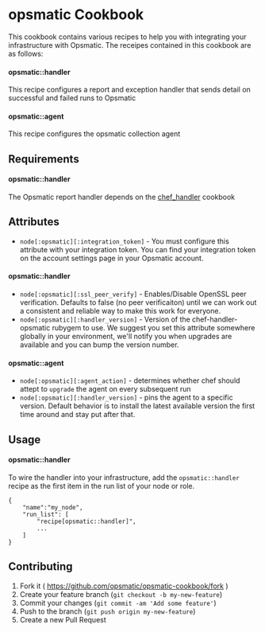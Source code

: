 opsmatic Cookbook
======================
This cookbook contains various recipes to help you with integrating your infrastructure with Opsmatic. The receipes
contained in this cookbook are as follows:

#### opsmatic::handler

This recipe configures a report and exception handler that sends detail on successful and failed runs to Opsmatic

#### opsmatic::agent

This recipe configures the opsmatic collection agent

Requirements
------------
#### opsmatic::handler

The Opsmatic report handler depends on the [chef_handler](https://github.com/opscode-cookbooks/chef_handler) cookbook

Attributes
----------

* `node[:opsmatic][:integration_token]` - You must configure this attribute with your integration token. You can find your
integration token on the account settings page in your Opsmatic account.

#### opsmatic::handler

* `node[:opsmatic][:ssl_peer_verify]` - Enables/Disable OpenSSL peer verification. Defaults to false (no peer verificaiton) until we can work out a consistent and reliable way to make this work for everyone.
* `node[:opsmatic][:handler_version]` - Version of the chef-handler-opsmatic rubygem to use. We suggest you set this attribute somewhere globally in your environment, we'll notify you when upgrades are available
and you can bump the version number.

#### opsmatic::agent

* `node[:opsmatic][:agent_action]` - determines whether chef should attept to
`upgrade` the agent on every subsequent run
* `node[:opsmatic][:handler_version]` - pins the agent to a specific version.
Default behavior is to install the latest available version the first time
around and stay put after that.

Usage
-----
#### opsmatic::handler

To wire the handler into your infrastructure, add the `opsmatic::handler` recipe as the first item in the run list
of your node or role.

    {
        "name":"my_node",
        "run_list": [
            "recipe[opsmatic::handler]",
            ...
        ]
    }

Contributing
------------
1. Fork it ( https://github.com/opsmatic/opsmatic-cookbook/fork )
2. Create your feature branch (`git checkout -b my-new-feature`)
3. Commit your changes (`git commit -am 'Add some feature'`)
4. Push to the branch (`git push origin my-new-feature`)
5. Create a new Pull Request
